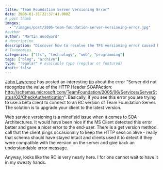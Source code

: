 ```yaml
---
title: "Team Foundation Server Versioning Error"
date: 2006-01-31T22:37:41.000Z
# post thumb
images:
  - "/images/post/2006-team-foundation-server-versioning-error.jpg"
#author
author: "Martin Woodward"
# description
description: "Discover how to resolve the TFS versioning error caused by using a beta client with an RC server by upgrading to the latest version."
# Taxonomies
categories: ["tfs", "technology", "web", "programming"]
tags: ["blog", "archive"]
type: "regular" # available type (regular or featured)
draft: false
---
```


[John Lawrence](http://blogs.msdn.com/johnlawr/default.aspx) has posted an interesting [tip](http://blogs.msdn.com/johnlawr/archive/2006/01/31/520872.aspx) about the error "Server did not recognize the value of the HTTP Header SOAPAction: http://schemas.microsoft.com/TeamFoundation/2005/06/Services/ServerStatus/02/CheckAuthentication". Basically, if you see this error you are trying to use a beta client to connect to an RC version of Team Foundation Server. The solution is to upgrade your client to the latest version.

Web service versioning is a minefield issue when it comes to SOA Architectures. It would have been nice if the MS Client detected this error better and gave a nicer error to the end-user. There is a get version method call that the client pings occasionally to keep the HTTP session alive - really that schema should have stayed intact and clients used it to detect if they were compatible with the version on the server and give back an understandable error message.

Anyway, looks like the RC is very nearly here. I for one cannot wait to have it in my sweaty hands.
